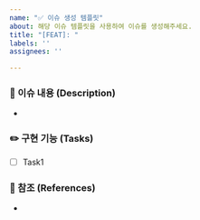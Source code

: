 ```yaml
---
name: "✅ 이슈 생성 템플릿"
about: 해당 이슈 템플릿을 사용하여 이슈를 생성해주세요.
title: "[FEAT]: "
labels: ''
assignees: ''

---
```


### 🚨 이슈 내용 (Description)
* 

### ✏️ 구현 기능 (Tasks)
- [ ] Task1

### 🔖 참조 (References)
*
